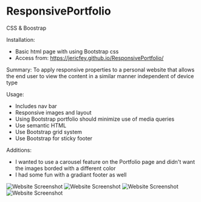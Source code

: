 # ResponsivePortfolio
CSS &amp; Boostrap

Installation:
 - Basic html page with using Bootstrap css
 - Access from: https://jericfey.github.io/ResponsivePortfolio/

Summary: 
To apply responsive properties to a personal website that allows the end user to view the content in a similar manner independent of device type

Usage: 
 - Includes nav bar
 - Responsive images and layout
 - Using Bootstrap portfolio should minimize use of media queries
 - Use semantic HTML
 - Use Bootstrap grid system
 - Use Bootstrap for sticky footer

 Additions: 
  - I wanted to use a carousel feature on the Portfolio page and didn't want the images borded with a different color
  - I had some fun with a gradiant footer as well


![Website Screenshot](./Website_screenshot_AboutMe.jpg)
![Website Screenshot](./Website_screenshot_AboutMe_Responsive.jpg)
![Website Screenshot](./Website_screenshot_Portfolio.jpg)
![Website Screenshot](./Website_screenshot_Contact.jpg)

    
    